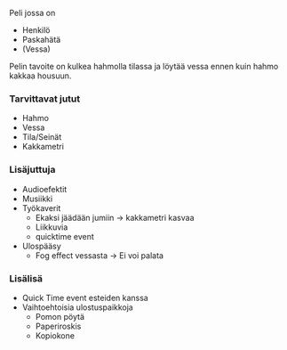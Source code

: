 Peli jossa on
- Henkilö
- Paskahätä
-  (Vessa)

Pelin tavoite on kulkea hahmolla tilassa ja löytää vessa ennen kuin hahmo kakkaa housuun.

### Tarvittavat jutut
- Hahmo
- Vessa
- Tila/Seinät
- Kakkametri

### Lisäjuttuja
- Audioefektit
- Musiikki
- Työkaverit
	- Ekaksi jäädään jumiin -> kakkametri kasvaa
	- Liikkuvia
	- quicktime event
- Ulospääsy
	- Fog effect vessasta -> Ei voi palata

### Lisälisä
- Quick Time event esteiden kanssa
- Vaihtoehtoisia ulostuspaikkoja
	- Pomon pöytä
	- Paperiroskis
	- Kopiokone
	